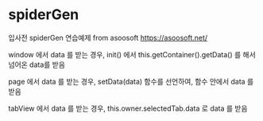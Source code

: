 # spiderGen
입사전 spiderGen 연습예제
from asoosoft https://asoosoft.net/


window 에서 data 를 받는 경우, init() 에서 this.getContainer().getData() 를 해서 넘어온 data를 받음

page 에서 data 를 받는 경우, setData(data) 함수를 선언하여, 함수 안에서 data 를 받음

tabView 에서 data 를 받는 경우, this.owner.selectedTab.data 로 data 를 받음
